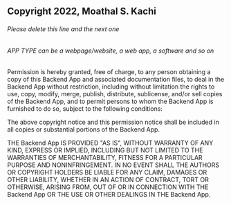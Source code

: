 ## Copyright 2022, Moathal S. Kachi

###### Please delete this line and the next one
###### APP TYPE can be a webpage/website, a web app, a software and so on

Permission is hereby granted, free of charge, to any person obtaining a copy of this Backend App and associated documentation files, to deal in the Backend App without restriction, including without limitation the rights to use, copy, modify, merge, publish, distribute, sublicense, and/or sell copies of the Backend App, and to permit persons to whom the Backend App is furnished to do so, subject to the following conditions:

The above copyright notice and this permission notice shall be included in all copies or substantial portions of the Backend App.

THE Backend App IS PROVIDED "AS IS", WITHOUT WARRANTY OF ANY KIND, EXPRESS OR IMPLIED, INCLUDING BUT NOT LIMITED TO THE WARRANTIES OF MERCHANTABILITY, FITNESS FOR A PARTICULAR PURPOSE AND NONINFRINGEMENT. IN NO EVENT SHALL THE AUTHORS OR COPYRIGHT HOLDERS BE LIABLE FOR ANY CLAIM, DAMAGES OR OTHER LIABILITY, WHETHER IN AN ACTION OF CONTRACT, TORT OR OTHERWISE, ARISING FROM, OUT OF OR IN CONNECTION WITH THE Backend App OR THE USE OR OTHER DEALINGS IN THE Backend App.
